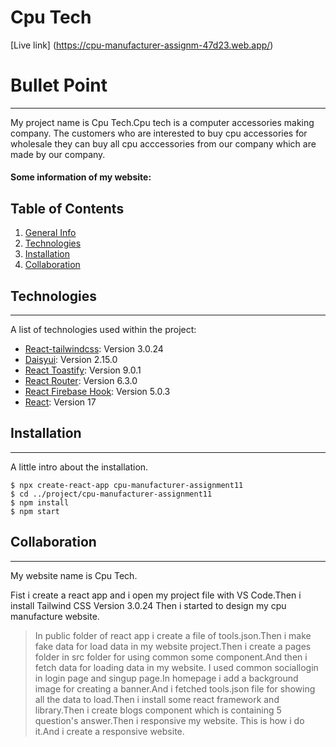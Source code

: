 # Cpu Tech

[Live link] (https://cpu-manufacturer-assignm-47d23.web.app/)

# Bullet Point

***
My project name is Cpu Tech.Cpu tech is a computer accessories making company. The customers who are interested to buy cpu accessories for wholesale they can buy all cpu acccessories from our company which are made by our company.

#### Some information of my website:

## Table of Contents
1. [General Info](#general-info)
2. [Technologies](#technologies)
3. [Installation](#installation)
4. [Collaboration](#collaboration)

## Technologies
***
A list of technologies used within the project:
* [React-tailwindcss](https://tailwindcss.com/): Version 3.0.24
* [Daisyui](https://daisyui.com/): Version 2.15.0
* [React Toastify](https://github.com/fkhadra/react-toastify): Version 9.0.1
* [React Router](https://reactrouter.com/): Version 6.3.0
* [React Firebase Hook](https://github.com/CSFrequency/react-firebase-hooks): Version 5.0.3
* [React](https://reactjs.org/): Version 17

## Installation
***
A little intro about the installation. 
```
$ npx create-react-app cpu-manufacturer-assignment11
$ cd ../project/cpu-manufacturer-assignment11
$ npm install
$ npm start
```

## Collaboration
***
My website name is Cpu Tech.

Fist i create a react app and i open my project file with VS Code.Then i install Tailwind CSS Version 3.0.24 Then i started to design my cpu manufacture website.
> In public folder of react app i create a file of tools.json.Then i make fake data for load data in my website project.Then i create a pages folder in src folder for using common some component.And then i fetch data for loading data in my website.
> I used common sociallogin in login page and singup page.In homepage i add a background image for creating a banner.And i fetched tools.json file for showing all the data to load.Then i install some react framework and library.Then i create blogs component which is containing 5 question's answer.Then i responsive my website.
> This is how i do it.And i create a responsive website.

